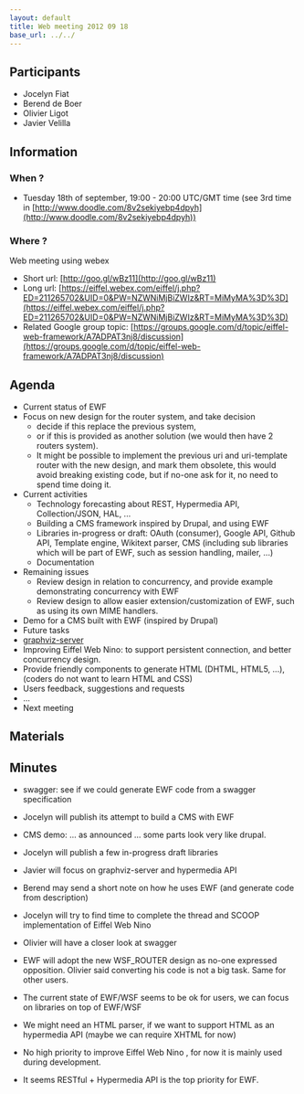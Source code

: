 ```yaml
---
layout: default
title: Web meeting 2012 09 18
base_url: ../../
---
```

## Participants

* Jocelyn Fiat
* Berend de Boer
* Olivier Ligot
* Javier Velilla

## Information

### When ?
* Tuesday 18th of september, 19:00 - 20:00 UTC/GMT time (see 3rd time in [http://www.doodle.com/8v2sekiyebp4dpyh](http://www.doodle.com/8v2sekiyebp4dpyh))

### Where ?
Web meeting using webex

* Short url: [http://goo.gl/wBz11](http://goo.gl/wBz11)
* Long url: [https://eiffel.webex.com/eiffel/j.php?ED=211265702&UID=0&PW=NZWNiMjBiZWIz&RT=MiMyMA%3D%3D](https://eiffel.webex.com/eiffel/j.php?ED=211265702&UID=0&PW=NZWNiMjBiZWIz&RT=MiMyMA%3D%3D) 
* Related Google group topic: [https://groups.google.com/d/topic/eiffel-web-framework/A7ADPAT3nj8/discussion](https://groups.google.com/d/topic/eiffel-web-framework/A7ADPAT3nj8/discussion)

## Agenda

* Current status of EWF
 * Focus on new design for the router system, and take decision
   * decide if this replace the previous system, 
   * or if this is provided as another solution (we would then have 2 routers system).
   * It might be possible to implement the previous uri and uri-template router with the new design, and mark them obsolete, this would avoid breaking existing code, but if no-one ask for it, no need to spend time doing it.
 * Current activities
   * Technology forecasting about REST, Hypermedia API, Collection/JSON, HAL, ...
   * Building a CMS framework inspired by Drupal, and using EWF
   * Libraries in-progress or draft: OAuth (consumer), Google API, Github API, Template engine, Wikitext parser, CMS (including sub libraries which will be part of EWF, such as session handling, mailer, ...)
   * Documentation
 * Remaining issues
   * Review design in relation to concurrency, and provide example demonstrating concurrency with EWF
   * Review design to allow easier extension/customization of EWF, such as using its own MIME handlers.
 * Demo for a CMS built with EWF (inspired by Drupal)
* Future tasks
 * [graphviz-server](https://github.com/EiffelWebFramework/graphviz-server)
 * Improving Eiffel Web Nino: to support persistent connection, and better concurrency design.
 * Provide friendly components to generate HTML (DHTML, HTML5, ...), (coders do not want to learn HTML and 
CSS)
* Users feedback, suggestions and requests
 * ...
* Next meeting

## Materials

## Minutes
* swagger: see if we could generate EWF code from a swagger specification
* Jocelyn will publish its attempt to build a CMS with EWF
 * CMS demo: ... as announced ... some parts look very like drupal. 
* Jocelyn will publish a few in-progress draft libraries
* Javier will focus on graphviz-server and hypermedia API
* Berend may send a short note on how he uses EWF (and generate code from description)
* Jocelyn will try to find time to complete the thread and SCOOP implementation of Eiffel Web Nino
* Olivier will have a closer look at swagger
* EWF will adopt the new WSF_ROUTER design as no-one expressed opposition. Olivier said converting his code is not a big task. Same for other users.
* The current state of EWF/WSF seems to be ok for users, we can focus on libraries on top of EWF/WSF
* We might need an HTML parser, if we want to support HTML as an hypermedia API  (maybe we can require XHTML for now)
* No high priority to improve Eiffel Web Nino , for now it is mainly used during development.

* It seems RESTful + Hypermedia API is the top priority for EWF.

